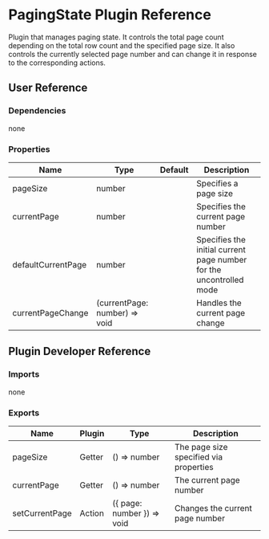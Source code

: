# PagingState Plugin Reference

Plugin that manages paging state. It controls the total page count depending on the total row count and the specified page size. It also controls the currently selected page number and can change it in response to the corresponding actions.

## User Reference

### Dependencies

none

### Properties

Name | Type | Default | Description
-----|------|---------|------------
pageSize | number | | Specifies a page size
currentPage | number | | Specifies the current page number
defaultCurrentPage | number | | Specifies the initial current page number for the uncontrolled mode
currentPageChange | (currentPage: number) => void | | Handles the current page change

## Plugin Developer Reference

### Imports

none

### Exports

Name | Plugin | Type | Description
-----|--------|------|------------
pageSize | Getter | () => number | The page size specified via properties
currentPage | Getter | () => number | The current page number
setCurrentPage | Action | ({ page: number }) => void | Changes the current page number
